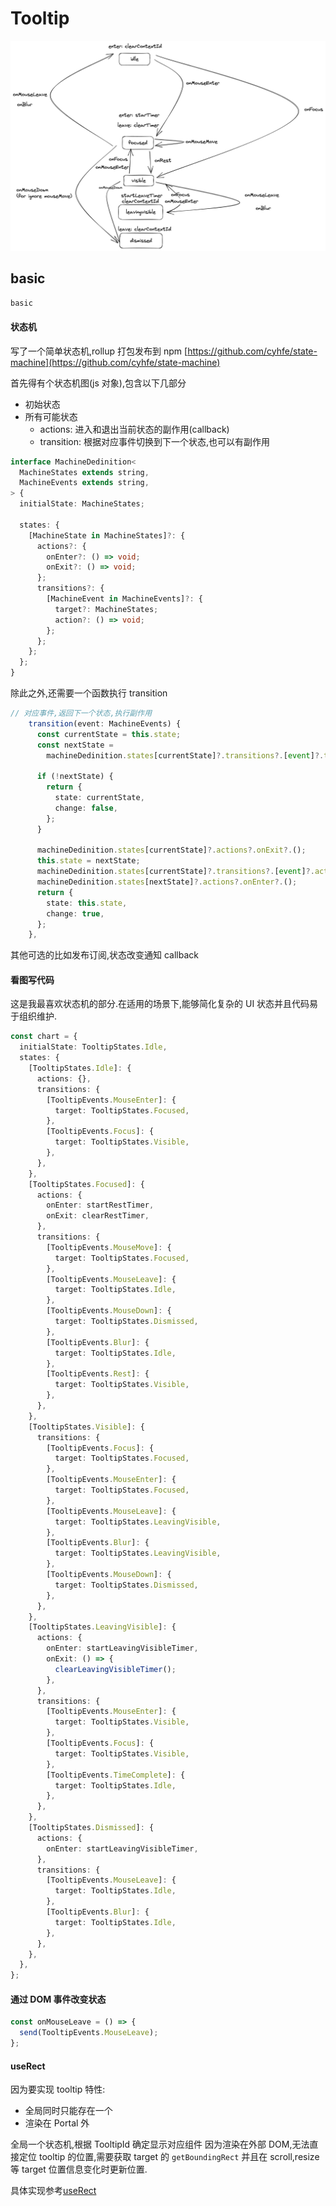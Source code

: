 # Tooltip

![state chart](./tooltip.png)

## basic

<code src="./demo.tsx">basic</code>

#### 状态机

写了一个简单状态机,rollup 打包发布到 npm
[https://github.com/cyhfe/state-machine](https://github.com/cyhfe/state-machine)

首先得有个状态机图(js 对象),包含以下几部分

- 初始状态
- 所有可能状态
  - actions: 进入和退出当前状态的副作用(callback)
  - transition: 根据对应事件切换到下一个状态,也可以有副作用

```ts
interface MachineDedinition<
  MachineStates extends string,
  MachineEvents extends string,
> {
  initialState: MachineStates;

  states: {
    [MachineState in MachineStates]?: {
      actions?: {
        onEnter?: () => void;
        onExit?: () => void;
      };
      transitions?: {
        [MachineEvent in MachineEvents]?: {
          target?: MachineStates;
          action?: () => void;
        };
      };
    };
  };
}
```

除此之外,还需要一个函数执行 transition

```ts
// 对应事件,返回下一个状态,执行副作用
    transition(event: MachineEvents) {
      const currentState = this.state;
      const nextState =
        machineDedinition.states[currentState]?.transitions?.[event]?.target;

      if (!nextState) {
        return {
          state: currentState,
          change: false,
        };
      }

      machineDedinition.states[currentState]?.actions?.onExit?.();
      this.state = nextState;
      machineDedinition.states[currentState]?.transitions?.[event]?.action?.();
      machineDedinition.states[nextState]?.actions?.onEnter?.();
      return {
        state: this.state,
        change: true,
      };
    },
```

其他可选的比如发布订阅,状态改变通知 callback

#### 看图写代码

这是我最喜欢状态机的部分.在适用的场景下,能够简化复杂的 UI 状态并且代码易于组织维护.

```ts
const chart = {
  initialState: TooltipStates.Idle,
  states: {
    [TooltipStates.Idle]: {
      actions: {},
      transitions: {
        [TooltipEvents.MouseEnter]: {
          target: TooltipStates.Focused,
        },
        [TooltipEvents.Focus]: {
          target: TooltipStates.Visible,
        },
      },
    },
    [TooltipStates.Focused]: {
      actions: {
        onEnter: startRestTimer,
        onExit: clearRestTimer,
      },
      transitions: {
        [TooltipEvents.MouseMove]: {
          target: TooltipStates.Focused,
        },
        [TooltipEvents.MouseLeave]: {
          target: TooltipStates.Idle,
        },
        [TooltipEvents.MouseDown]: {
          target: TooltipStates.Dismissed,
        },
        [TooltipEvents.Blur]: {
          target: TooltipStates.Idle,
        },
        [TooltipEvents.Rest]: {
          target: TooltipStates.Visible,
        },
      },
    },
    [TooltipStates.Visible]: {
      transitions: {
        [TooltipEvents.Focus]: {
          target: TooltipStates.Focused,
        },
        [TooltipEvents.MouseEnter]: {
          target: TooltipStates.Focused,
        },
        [TooltipEvents.MouseLeave]: {
          target: TooltipStates.LeavingVisible,
        },
        [TooltipEvents.Blur]: {
          target: TooltipStates.LeavingVisible,
        },
        [TooltipEvents.MouseDown]: {
          target: TooltipStates.Dismissed,
        },
      },
    },
    [TooltipStates.LeavingVisible]: {
      actions: {
        onEnter: startLeavingVisibleTimer,
        onExit: () => {
          clearLeavingVisibleTimer();
        },
      },
      transitions: {
        [TooltipEvents.MouseEnter]: {
          target: TooltipStates.Visible,
        },
        [TooltipEvents.Focus]: {
          target: TooltipStates.Visible,
        },
        [TooltipEvents.TimeComplete]: {
          target: TooltipStates.Idle,
        },
      },
    },
    [TooltipStates.Dismissed]: {
      actions: {
        onEnter: startLeavingVisibleTimer,
      },
      transitions: {
        [TooltipEvents.MouseLeave]: {
          target: TooltipStates.Idle,
        },
        [TooltipEvents.Blur]: {
          target: TooltipStates.Idle,
        },
      },
    },
  },
};
```

#### 通过 DOM 事件改变状态

```ts
const onMouseLeave = () => {
  send(TooltipEvents.MouseLeave);
};
```

#### useRect

因为要实现 tooltip 特性:

- 全局同时只能存在一个
- 渲染在 Portal 外

全局一个状态机,根据 TooltipId 确定显示对应组件
因为渲染在外部 DOM,无法直接定位 tooltip 的位置,需要获取 target 的 `getBoundingRect`
并且在 scroll,resize 等 target 位置信息变化时更新位置.

具体实现参考[useRect](use-rect)
